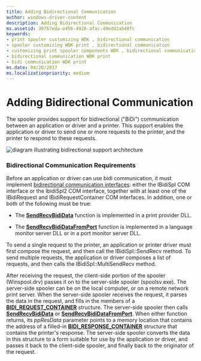 ```yaml
---
title: Adding Bidirectional Communication
author: windows-driver-content
description: Adding Bidirectional Communication
ms.assetid: 30767eda-e456-4928-afac-40edd2ab48fc
keywords:
- print spooler customizing WDK , bidirectional communication
- spooler customizing WDK print , bidirectional communication
- customizing print spooler components WDK , bidirectional communication
- bidirectional communication WDK print
- bidi communication WDK print
ms.date: 04/20/2017
ms.localizationpriority: medium
---
```


# Adding Bidirectional Communication





The spooler provides support for bidirectional ("BiDi") communication between an application or driver and a printer. This support enables the application or driver to send one or more requests to the printer, and the printer to respond to these requests.

![diagram illustrating bidirectional support architecture](images/bidi.png)

### Bidirectional Communication Requirements

Before an application or driver can use bidi communication, it must implement [bidirectional communication interfaces](https://msdn.microsoft.com/library/windows/hardware/ff545163): either the IBidiSpl COM interface or the IbidiSpl2 COM interface, together with at least one of the IBidiRequest and IBidiRequestContainer COM interfaces. In addition, one or both of the following must be true:

-   The [**SendRecvBidiData**](https://msdn.microsoft.com/library/windows/hardware/ff562068) function is implemented in a print provider DLL.

-   The [**SendRecvBidiDataFromPort**](https://msdn.microsoft.com/library/windows/hardware/ff562071) function is implemented in a language monitor server DLL or in a port monitor server DLL.

To send a single request to the printer, an application or printer driver must first compose the request, and then call the IBidiSpl::SendRecv method. To send multiple requests, the application or driver composes a list of requests, and then calls the IBidiSpl::MultiSendRecv method.

After receiving the request, the client-side portion of the spooler (Winspool.drv) passes it on to the server-side spooler (spoolsv.exe). The server-side spooler can be on the local computer, or on a remote network print server. When the server-side spooler receives the request, it parses the data in the request, and fills in the members of a [**BIDI\_REQUEST\_CONTAINER**](https://msdn.microsoft.com/library/windows/hardware/ff545193) structure. The server-side spooler then calls [**SendRecvBidiData**](https://msdn.microsoft.com/library/windows/hardware/ff562068) or [**SendRecvBidiDataFromPort**](https://msdn.microsoft.com/library/windows/hardware/ff562071). When either function returns, its *ppResData* parameter points to a memory location that contains the address of a filled-in [**BIDI\_RESPONSE\_CONTAINER**](https://msdn.microsoft.com/library/windows/hardware/ff545202) structure that contains the printer's response. The server-side spooler converts the data in this structure to a form suitable for use by the application or driver, and passes it back to the client-side spooler, and finally back to the originator of the request.

 

 





